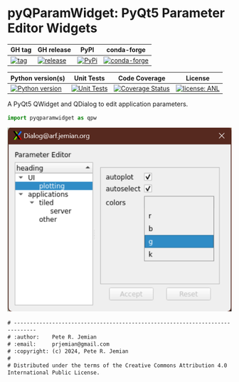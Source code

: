 # pyQParamWidget: PyQt5 Parameter Editor Widgets

GH tag | GH release | PyPI | conda-forge
--- | --- | --- | ---
[![tag](https://img.shields.io/github/tag/prjemian/pyqparamwidget.svg)](https://github.com/prjemian/pyqparamwidget/tags) | [![release](https://img.shields.io/github/release/prjemian/pyqparamwidget.svg)](https://github.com/prjemian/pyqparamwidget/releases) | [![PyPi](https://img.shields.io/pypi/v/pyqparamwidget.svg)](https://pypi.python.org/pypi/pyqparamwidget) | [![conda-forge](https://img.shields.io/conda/vn/conda-forge/pyqparamwidget)](https://anaconda.org/conda-forge/pyqparamwidget)

Python version(s) | Unit Tests | Code Coverage | License
--- | --- | --- | ---
[![Python version](https://img.shields.io/pypi/pyversions/pyqparamwidget.svg)](https://pypi.python.org/pypi/pyqparamwidget) | [![Unit Tests](https://github.com/prjemian/pyqparamwidget/workflows/Unit%20Tests/badge.svg)](https://github.com/prjemian/pyqparamwidget/actions/workflows/unit_tests.yml) | [![Coverage Status](https://coveralls.io/repos/github/prjemian/pyqparamwidget/badge.svg?branch=main)](https://coveralls.io/github/prjemian/pyqparamwidget?branch=main) | [![license: ANL](https://img.shields.io/badge/license-ANL-brightgreen)](/LICENSE.txt)

A PyQt5 QWidget and QDialog to edit application parameters.

```py
import pyqparamwidget as qpw
```

![View of example tree and editor](./qpw.png)

```text
# -----------------------------------------------------------------------------
# :author:    Pete R. Jemian
# :email:     prjemian@gmail.com
# :copyright: (c) 2024, Pete R. Jemian
#
# Distributed under the terms of the Creative Commons Attribution 4.0 International Public License.
```
